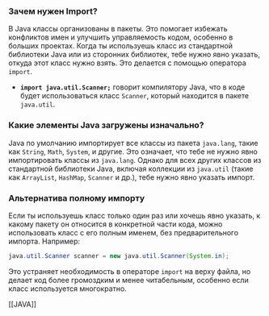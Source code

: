 ### Зачем нужен Import?

В Java классы организованы в пакеты. Это помогает избежать конфликтов имен и улучшить управляемость кодом, особенно в больших проектах. Когда ты используешь класс из стандартной библиотеки Java или из сторонних библиотек, тебе нужно явно указать, откуда этот класс нужно взять. Это делается с помощью оператора `import`.

- **`import java.util.Scanner;`** говорит компилятору Java, что в коде будет использоваться класс `Scanner`, который находится в пакете `java.util`.

### Какие элементы Java загружены изначально?

Java по умолчанию импортирует все классы из пакета `java.lang`, такие как `String`, `Math`, `System`, и другие. Это означает, что тебе не нужно явно импортировать классы из `java.lang`. Однако для всех других классов из стандартной библиотеки Java, включая коллекции из `java.util` (такие как `ArrayList`, `HashMap`, `Scanner` и др.), тебе нужно явно указать импорт.

### Альтернатива полному импорту

Если ты используешь класс только один раз или хочешь явно указать, к какому пакету он относится в конкретной части кода, можно использовать класс с его полным именем, без предварительного импорта. Например:

```Java
java.util.Scanner scanner = new java.util.Scanner(System.in);
```

Это устраняет необходимость в операторе `import` на верху файла, но делает код более громоздким и менее читабельным, особенно если класс используется многократно.

[[JAVA]]

